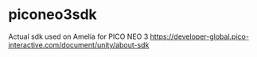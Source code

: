 # piconeo3sdk
Actual sdk used on Amelia for PICO NEO 3
https://developer-global.pico-interactive.com/document/unity/about-sdk
